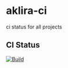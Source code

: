# aklira-ci
ci status for all projects


## CI Status

[![Build](https://img.shields.io/github/workflow/status/aklira/fledge-north-iec104/develop?label=build&logo=github)](https://github.com/aklira/fledge-north-iec104/.github/workflows/develop.yml)
